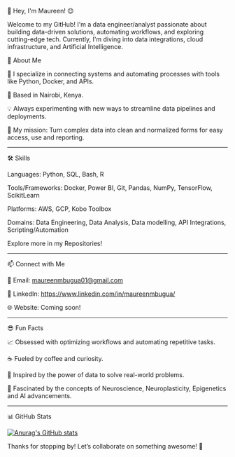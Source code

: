 👋 Hey, I'm Maureen! 😊

Welcome to my GitHub! I'm a  data engineer/analyst passionate about building data-driven solutions, automating workflows, and exploring cutting-edge tech. Currently, I'm diving into  data integrations, cloud infrastructure, and Artificial Intelligence.

🌟 About Me

🔧 I specialize in connecting systems and automating processes with tools like Python, Docker, and APIs.

📍 Based in Nairobi, Kenya.

💡 Always experimenting with new ways to streamline data pipelines and deployments.

🎯 My mission: Turn complex data into clean and normalized forms for easy access, use and reporting.

---

🛠️ Skills

Languages: Python, SQL, Bash, R

Tools/Frameworks: Docker, Power BI, Git, Pandas, NumPy, TensorFlow, ScikitLearn

Platforms: AWS, GCP, Kobo Toolbox

Domains: Data Engineering, Data Analysis, Data modelling, API Integrations, Scripting/Automation

Explore more in my Repositories!

---

📫 Connect with Me

📧 Email: maureenmbugua01@gmail.com  

💼 LinkedIn: https://www.linkedin.com/in/maureenmbugua/  

🌐 Website: Coming soon!

---

😎 Fun Facts

📈 Obsessed with optimizing workflows and automating repetitive tasks.

☕ Fueled by coffee and curiosity.

🌌 Inspired by the power of data to solve real-world problems. 

🌌 Fascinated by the concepts of Neuroscience, Neuroplasticity, Epigenetics and AI advancements.

---

📊 GitHub Stats

[![Anurag's GitHub stats](https://github-readme-stats.vercel.app/api?username=Mbuguamaureen01
)](https://github.com/anuraghazra/github-readme-stats)

Thanks for stopping by! Let’s collaborate on something awesome! 🙌

<!---

Mbuguamaureen01/Mbuguamaureen01 is a ✨ special ✨ repository because its README.md (this file) appears on your GitHub profile.

You can click the Preview link to take a look at your changes.

--->

